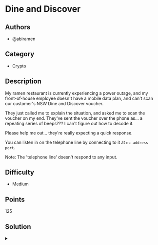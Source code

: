 # Dine and Discover

## Authors
- @abiramen

## Category
- Crypto

## Description
My ramen restaurant is currently experiencing a power outage, and my front-of-house employee doesn't have a mobile data plan, and can't scan our customer's NSW Dine and Discover voucher.

They just called me to explain the situation, and asked me to scan the voucher on my end. They've sent the voucher over the phone as... a repeating series of beeps??? I can't figure out how to decode it.

Please help me out... they're really expecting a quick response.

You can listen in on the telephone line by connecting to it at `nc address port`.

Note: The 'telephone line' doesn't respond to any input.


## Difficulty
- Medium

## Points
125

## Solution
<details>
<summary></summary>

### Idea
- Receiving a stream of bytes from a remote
- Spotting patterns
- Operating on a stream of bytes

### Walkthrough
1. We notice that we get the same output whenever we connect to the remote address. This means that we should be able to save the output to a file, using `nc address port > output.txt`.
2. Looking at the output, your terminal may print out random strange characters and question marks. This suggests that the bytes we've received from the remote server (or 'telephone line') are likely not printable ASCII characters. It might be useful to view the bytes of this file with a hex editor, and we can do this with `hexdump output.txt` or preferably `xxd output.txt` if `xxd` is installed.
3. Looking closely, we can notice that the byte `0a` seems to occur every six bytes. Checking what `0a` represents, we see that it's a newline character in the ASCII table. It seems that it's being used to delimit output, or represent rows in our output.
4. Looking closely at the description, we can identify that this challenge may relate to QR codes, particularly since NSW Dine and Discover vouchers were in the form of QR codes, and this is further reinforced by 'expecting a quick response', which happens to be what QR stands for. This also links nicely with our theory about rows having a fixed width.
5. It might be useful to start using a language such as Python to process the bytes in our output.txt file. QR codes consist of a grid of squares, each being either black or white.
    - It might be plausible that each bit which forms the 5 bytes in each row represent a single black or white square.
    - We somehow need to take these bytes, convert them into bitstrings and then visualise those bits as black or white squares.
6. My method recommended method here is to export these bitstrings as comma-separated values, or CSVs -> for example, the first row of bytes becomes `1,1,1,1,1,1,1,0,1,0,0,1,1,1,0,1,0,1,0,1,0,1,1,1,1,1,0,0,1,0,1,1,1,1,1,1,1,0,0,0`. Since the file is now a CSV, we can open it with Google Sheets or Excel, and apply conditional formatting on our grid of cells, so that cells containing a 1 turn black, and cells containing a 0 remain white. We can then adjust the width of each column so that cells are squares. By the end of this process, we should have something that looks like a QR code.
7. We can now screenshot the result and use an online QR code scanner, or a tool like Google Lens to scan the QR code. We get the result `DINE AND DISCOVER U0tZTElHSFR7cHIwYjRCTHlfU2gwdUxkIV9qVXNUX3A0WV9mMFJfMW5UM3JOZVRfMWEzY2JlfQ==`.
8. We can take this base64 string (characterised by the equals signs on the end, which have a 2/3 chance of occuring with base64) and use a base64 decoder to get our flag.

### Flag
`SKYLIGHT{pr0b4BLy_Sh0uLd!_jUsT_p4Y_f0R_1nT3rNeT_1a3cbe}`

### Notes
- The process of me generating this challenge involved using Google Sheets to individually determine the colors of all 1369 squares in the QR code and set a cell to black and white, exporting it to CSV and then using a Python script.

    > converting a qr code to bits because i cant be bothered writing a script to extract it from the image

    > this will be the point we will later refer to as "where it all went wrong"

    > actually, conditional formatting makes this quite satisfying to do
- Row 20 of the original QR code for this challenge had bytes `bc 0a 93 2c e8`, which was a problem since `0a` was also the newline delimiter. I ended up having to flip a bit (since QR codes have amazing error correction and are pretty redundant to a few squares being incorrect) to remove the `0a` byte.
</details>

